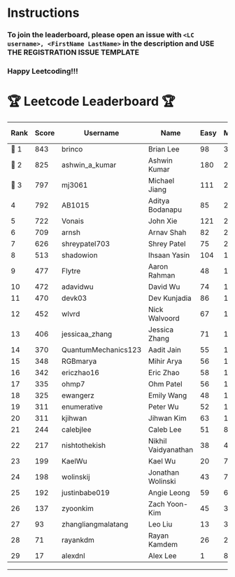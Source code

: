 # Instructions
### To join the leaderboard, please open an issue with `<LC username>, <FirstName LastName>` in the description and USE THE REGISTRATION ISSUE TEMPLATE
### Happy Leetcoding!!!


# 🏆 Leetcode Leaderboard 🏆

| Rank | Score | Username       | Name | Easy | Medium | Hard | Problems Solved |
|------|----------------|-----------------|-------------------|--------------|--------------|--------------|--------------|
| 🥇 1 | 843 | brinco | Brian Lee | 98 | 305 | 45 | 448 |
| 🥈 2 | 825 | ashwin_a_kumar | Ashwin Kumar | 180 | 288 | 23 | 491 |
| 🥉 3 | 797 | mj3061 | Michael Jiang | 111 | 277 | 44 | 432 |
| 4 | 792 | AB1015 | Aditya Bodanapu | 85 | 259 | 63 | 407 |
| 5 | 722 | Vonais | John Xie | 121 | 248 | 35 | 404 |
| 6 | 709 | arnsh | Arnav Shah | 82 | 231 | 55 | 368 |
| 7 | 626 | shreypatel703 | Shrey Patel | 75 | 232 | 29 | 336 |
| 8 | 513 | shadowion | Ihsaan Yasin | 104 | 173 | 21 | 298 |
| 9 | 477 | Flytre | Aaron Rahman | 48 | 153 | 41 | 242 |
| 10 | 472 | adavidwu | David Wu | 74 | 157 | 28 | 259 |
| 11 | 470 | devk03 | Dev Kunjadia | 86 | 177 | 10 | 273 |
| 12 | 452 | wlvrd | Nick Walvoord | 67 | 170 | 15 | 252 |
| 13 | 406 | jessicaa_zhang | Jessica Zhang | 71 | 142 | 17 | 230 |
| 14 | 370 | QuantumMechanics123 | Aadit Jain | 55 | 132 | 17 | 204 |
| 15 | 348 | RGBmarya | Mihir Arya | 56 | 113 | 22 | 191 |
| 16 | 342 | ericzhao16 | Eric Zhao | 58 | 127 | 10 | 195 |
| 17 | 335 | ohmp7 | Ohm Patel | 56 | 123 | 11 | 190 |
| 18 | 325 | ewangerz | Emily Wang | 48 | 110 | 19 | 177 |
| 19 | 311 | enumerative | Peter Wu | 52 | 110 | 13 | 175 |
| 20 | 311 | kjihwan | Jihwan Kim | 63 | 103 | 14 | 180 |
| 21 | 244 | calebjlee | Caleb Lee | 51 | 83 | 9 | 143 |
| 22 | 217 | nishtothekish | Nikhil Vaidyanathan | 38 | 40 | 33 | 111 |
| 23 | 199 | KaelWu | Kael Wu | 20 | 70 | 13 | 103 |
| 24 | 198 | wolinskij | Jonathan Wolinski | 43 | 73 | 3 | 119 |
| 25 | 192 | justinbabe019 | Angie Leong | 59 | 62 | 3 | 124 |
| 26 | 137 | zyoonkim | Zach Yoon-Kim | 45 | 37 | 6 | 88 |
| 27 | 93 | zhangliangmalatang | Leo Liu | 13 | 37 | 2 | 52 |
| 28 | 71 | rayankdm | Rayan Kamdem | 26 | 21 | 1 | 48 |
| 29 | 17 | alexdnl | Alex Lee | 1 | 8 | 0 | 9 |
---